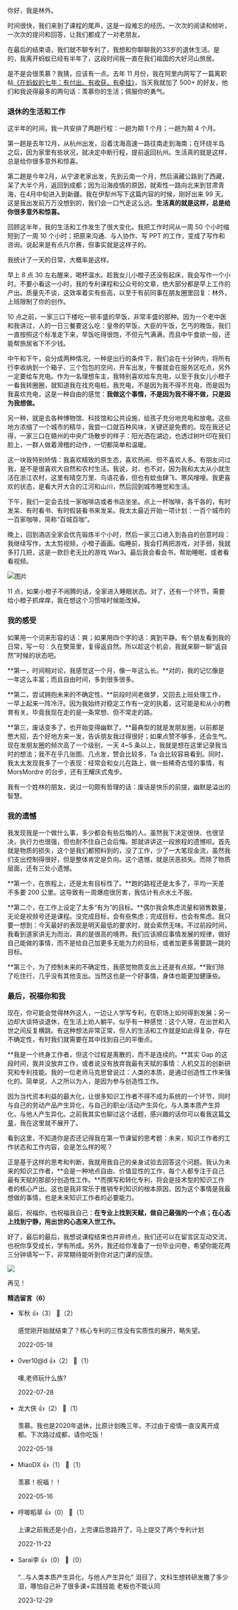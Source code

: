 你好，我是林外。

时间很快，我们来到了课程的尾声，这是一段难忘的经历。一次次的阅读和倾听，一次次的提问和回答，让我们都成了一对老朋友。

在最后的结束语，我们就不聊专利了，我想和你聊聊我的33岁的退休生活。是的，我离开蚂蚁已经有半年了，这段时间我一直在我们祖国的大好河山旅居。

是不是会很羡慕？我猜，应该有一点。去年 11 月份，我在阿里内网写了一篇离职帖[《在蚂蚁的七年：有付出、有收获、有牵挂》](https://mp.weixin.qq.com/s?__biz=Mzg5ODU1NDk4Mw%3D%3D&mid=2247485229&idx=1&sn=9ab387454e67a8709e2da2e23af4db6e&chksm=c0618a25f7160333791ae18d5aadf6d1a34040bb295b7d5dea709a021efb00112bfe3f784c99&token=1525604838&lang=zh_CN#rd)，当天我就加了 500+ 的好友，他们和我说得最多的两句话：羡慕你的生活；佩服你的勇气。

### 退休的生活和工作

这半年的时间，我一共安排了两趟行程：一趟为期 1 个月；一趟为期 4 个月。

第一趟是去年12月，从杭州出发，沿着沈海高速一路往南走到海南；在环绕半岛之后，因为家里有些状况，就决定中断行程，提前返回杭州。生活真的就是这样，总是给你很多意外和惊喜。

第二趟是今年2月，从宁波老家出发，先到云南一个月，然后滇藏公路到了西藏，呆了大半个月，返回到成都；因为沿海疫情的原因，就索性一路向北来到甘肃青海，在4月中旬进入到新疆。我在伊犁州写下这篇内容的时候，刚好出来 99 天。这是我出发前万万没想到的，我们会一口气走这么远。**生活真的就是这样，总是给你很多意外和惊喜。**

回顾这半年，我的生活和工作发生了很大变化。我把工作时间从一周 50 个小时缩短到了一周 10 个小时；把原来沟通、与人协作、写 PPT 的工作，变成了写作和咨询。说起来是有点凡尔赛，但事实就是这样子的。

我统计了一天的日常，大概率是这样。

早上 8 点 30 左右醒来，喝杯温水。趁我女儿小橙子还没有起床，我会写作一个小时。不要小看这一小时，我的专利课程和公众号的文章，绝大部分都是早上工作的产出。质量先不谈，这效率着实有些高，以至于有前同事在朋友圈里回复：林外，上班限制了你的创作。

10 点之前，一家三口下楼吃一顿丰盛的早饭，非常丰盛的那种。因为一个老中医和我讲过，人的一日三餐要这么吃：皇帝的早饭，大臣的午饭，乞丐的晚饭。我们一直按照这个标准走下来，早饭吃得很饱，不但元气满满，而且中午食欲一般，还能帮旅居省下不少钱。

中午和下午，会分成两种情况，一种是出行的条件下，我们会在十分钟内，将所有行李收纳到一个箱子、三个包包的空间，开车出发，午餐就会在服务区吃点，另外一定要给车充电。作为一名理想车主，我特别喜欢给车充电，以至于我女儿小橙子一看我转圈圈，就知道我在找充电桩。我充电，不是因为我不得不充电，而是因为我喜欢充电，这是一种自由的感觉：**我做这个事情，不是因为我不得不做，只是因为我想做。**

另一种，就是去各种博物馆、科技馆和公共设施，给孩子充分地充电和放电。这些地方浓缩了一个城市的精华，我尝一口就百种风味，关键还是免费的。现在我还记得，一家三口在赣州的中央广场散步的样子：阳光洒在湖边，也透过树叶印在我们脸上，一群人做着滑稽的动作，一切都简单和温暖。

这一块我特别矫情：我喜欢精致的原生态，喜欢热闹、但不喜欢人多。有朋友问过我，是不是很喜欢大自然和农村生活。我说，对、也不对，因为我和太太从小就生活在浙江农村，这里有晴空万里、鸟语花香，但也有蚊虫肆飞、寒风嗖嗖。我更喜欢的状态，是看大开大合的江河和山川，然后回到城市睡觉和生活。

下午，我们一定会去找一家咖啡店或者书店坐坐。点上一杯咖啡，各干各的，有时发呆、有时看书、有时假装看书来发呆。我太太最近开始一项计划：一百个城市的一百家咖啡，简称“百城百咖”。

晚上，回到酒店全家会优先锻炼半个小时，然后一家三口进入到各自的创意时段：我继续写作，太太剪视频，小橙子画画。临睡前，我会打两把游戏，对手弱，我就多打几把，这是一款巨老无比的游戏 War3。最后我会看会书，帮助睡眠，或者看看视频。

![图片](https://static001.geekbang.org/resource/image/64/e7/649908b36fe4f7e9d8b0a5b3e65157e7.png?wh=1500x1125)

11 点，如果小橙子不闹腾的话，全家进入睡眠状态。对了，还有一个环节，需要给小橙子抓痒痒，我在想这个习惯啥时候能改掉。

### 我的感受

如果用一个词来形容的话：爽；如果用四个字的话：爽到平静。有个朋友看到我的日常，写一句：久在樊笼里，复得返自然。所以趁这个机会，我就来聊一聊“返自然”时候的状态吧。

**第一，时间相对论，我感觉这一个月，像一年这么长。**对的，我的记忆像是一年这么丰富；而且自由时间，多到很多很多。

**第二，尝试拥抱未来的不确定性。**前段时间老做梦，又回去上班处理工作，一早上起来一阵冷汗。因为我始终对稳定工作有一定的执着，这可能是和从小的教育有关。毕竟我现在走的是一条常想、但不常走的路。

**第三，废话变多了，也开始变得幽默了。**最典型的就是发朋友圈，以前都是憋大招，去个好地方来一发，告诉朋友我过得很好；如果点赞不够多，还会生气。现在发朋友圈的频次高了一个级别，一天 4~5 条以上，我就是想在这里记录我当时的想法；我不在乎几张图、几点发，赞会比较多，Ta 会比较容易看到。同时，我太太发现我多了一个表现：经常会和女儿在路上，做一些稀奇古怪的事情，有 MorsMordre 的台步，还有王耀庆式鬼步。

我有一个姓林的朋友，说过一句颇有哲理的话：废话是快乐的前提，幽默是溢出的智慧。

### 我的遗憾

我发现我是一个做什么事，多少都会有些后悔的人。虽然我下决定很快、也很坚决，执行力也很强，但也耐不住自己会后悔。那就讲讲这一段旅程的遗憾呗。首先就是物质的损失，这个是我们都预料到的，没了工作，少了一大笔现金流，虽然我们支出控制得很好，但是整体肯定是负向。这个遗憾，就是厌恶损失。而除了物质层面，还有三处小遗憾。

**第一个，在旅程上，还是太有目标性了。**跑的路程还是太多了，平均一天差不多要 200 公里。这导致有一周爆痘很厉害，我估计有点水土不服。

**第二个，在工作上设定了太多“有为”的目标。**偶尔我会焦虑流量和销售数量，无论是视频号还是课程。没完成目标，会有些焦虑；完成目标，也会有焦虑。我只要一想到：今天最好的表现是明天最低的要求时，就会索然无味。不过前段时间，我看到道家讲无为而治，真的是很高的境界。我们应该顺应事情发展的规律，做好自己能做的事情，而不是给自己加更多无能为力的目标，或者加更多需要跳一跳的目标。

**第三个，为了控制未来的不确定性，我感觉物质支出上还是有点抠。**我们除了吃住行，几乎没有其他支出。当然这也是一个好事情，身体也能更加健康些。

### 最后，祝福你和我

现在，你可能会觉得林外这人，一边让人学写专利，在职场上如何得到发展；另一边却大谈特谈退休，在生活上劝人躺平。似乎有一种感觉：这个人呀，在出世和入世之间反复横跳。有这种想法非常正常，但人的生活和工作就是如此得复杂，存在不确定性，有时我们就需要在其中找到自己的平衡点。

**我是一个终身工作者，但这个过程是离散的，而不是连续的。**其实 Gap 的这段时间，我并没放弃工作，或者说没有放弃我最有天赋的事情：人机交互的创新研究和专利技能。我的一位老师马克思曾说过：人类的本质，是通过创造性工作来强化的。简单说，人之所以为人，是因为参与创造性工作。

因为当代资本利益的最大化，让很多知识工作者不得不成为系统的一个环节，同时与自己的劳动产品产生异化，与自己的职业/活动产生异化，与人类本质产生异化，与他人产生异化。之前我其实也聊过这个话题，感兴趣的话你可以看我这篇[文章](https://mp.weixin.qq.com/s?__biz=Mzg5ODU1NDk4Mw%3D%3D&mid=2247485122&idx=1&sn=94cb0a737244e1813a0959ed3c56dc5c&chksm=c0618bcaf71602dc5ea392b01e136669c52ba0118ed078d7248a7874ecb4959ea5f6c9f96415&token=1525604838&lang=zh_CN#rd)，我在这里就不展开了。

看到这里，不知道你是否还记得我在第一节课留的思考题：未来，知识工作者的工作状态和工作内容，会是怎么样的呢？

正是基于这样的思考和判断，我就用我自己的亲身试验去回答这个问题。我认为未来的知识工作者，**会是一种地点自由、价值显性的工作，每个人都专注于自己最有天赋的那部分创造性工作。**而撰写和转化专利，将会是技术型的知识工作者的核心产出。这也是我非常乐于推销专利知识的根本原因，因为这个事情是我最想做的事情，也是未来知识工作者的必要能力。

最后，祝福你，也祝福我自己：**在专业上找到天赋，做自己最强的一个点；在心态上找到宁静，用出世的心态来入世工作。**

好了，最后的最后，我想说课程结束也并非终点，我们还可以在留言区互动交流，也祝你享受成长，学有所成。另外，我还给你准备了一份毕业问卷，希望你能花两三分钟填写一下，非常期待能听到你对这门课的反馈。

[![](https://static001.geekbang.org/resource/image/a5/ae/a5634ccf0daffc379ed8126270c2f0ae.jpg?wh=1142x801)](https://jinshuju.net/f/ggo1yU)

再见！
<div><strong>精选留言（6）</strong></div><ul>
<li><span>军秋</span> 👍（3） 💬（2）<p>感觉刚开始就结束了？核心专利的三性没有实质性的展开，略失望。</p>2022-05-18</li><br/><li><span>0ver10@d</span> 👍（2） 💬（1）<p>噢,老师玩什么族?</p>2022-07-28</li><br/><li><span>龙大侠</span> 👍（2） 💬（1）<p>羡慕。我也是2020年退休，比原计划晚三年。不过由于疫情一直没离开成都。下次路过成都，请你吃饭！</p>2022-05-18</li><br/><li><span>MiaoDX</span> 👍（1） 💬（1）<p>羡慕！祝福！！</p>2022-05-16</li><br/><li><span>哼唧稻草</span> 👍（0） 💬（1）<p>上课之前我还是小白，上完课后思路开了，马上提交了两个专利计划</p>2022-11-22</li><br/><li><span>Sarai李</span> 👍（0） 💬（0）<p>“...与人类本质产生异化，与他人产生异化” 泪目了，文科生想转研发撒了多少泪，哪怕自己补了很多课+实践技能 老板也不能认同</p>2023-12-29</li><br/>
</ul>